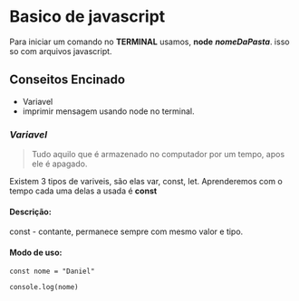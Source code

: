 # Basico de javascript

Para iniciar um comando no **TERMINAL** usamos, **node** **_nomeDaPasta_**. isso so com arquivos javascript.

## Conseitos Encinado

-   Variavel
-   imprimir mensagem usando node no terminal.


### *_Variavel_*

>Tudo aquilo que é armazenado no computador por um tempo, apos ele é apagado.

Existem 3 tipos de variveis, são elas var, const, let. Aprenderemos com o tempo cada uma delas a usada é **const**

#### Descrição:

const - contante, permanece sempre com mesmo valor e tipo.

#### Modo de uso:
```
const nome = "Daniel"

console.log(nome)
```

